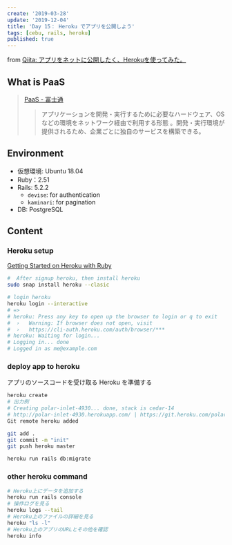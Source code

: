 ```yaml
---
create: '2019-03-28'
update: '2019-12-04'
title: 'Day 15： Heroku でアプリを公開しよう'
tags: [cebu, rails, heroku]
published: true
---
```


from [Qiita: アプリをネットに公開したく、Herokuを使ってみた。](https://qiita.com/OriverK/items/03c39ffbccb13c653d92)

## What is PaaS

> [PaaS - 富士通](http://jp.fujitsu.com/solutions/cloud/glossary/public-paas.html)
>> アプリケーションを開発・実行するために必要なハードウェア、OSなどの環境をネットワーク経由で利用する形態 。開発・実行環境が提供されるため、企業ごとに独自のサービスを構築できる。

## Environment

- 仮想環境: Ubuntu 18.04
- Ruby：2.51
- Rails: 5.2.2
  - `devise`: for authentication
  - `kaminari`: for pagination
- DB: PostgreSQL

## Content

### Heroku setup

[Getting Started on Heroku with Ruby](https://devcenter.heroku.com/articles/getting-started-with-ruby?singlepage=true)

```sh
#  After signup heroku, then install heroku
sudo snap install heroku --clasic

# login heroku
heroku login --interactive
# =>
# heroku: Press any key to open up the browser to login or q to exit
#  ›   Warning: If browser does not open, visit
#  ›   https://cli-auth.heroku.com/auth/browser/***
# heroku: Waiting for login...
# Logging in... done
# Logged in as me@example.com
```

### deploy app to heroku

アプリのソースコードを受け取る Heroku を準備する

```sh
heroku create
# 出力例
# Creating polar-inlet-4930... done, stack is cedar-14
# http://polar-inlet-4930.herokuapp.com/ | https://git.heroku.com/polar-inlet-4930.git
Git remote heroku added

git add .
git commit -m "init"
git push heroku master

heroku run rails db:migrate
```

### other heroku command

```sh
# Heroku上にデータを追加する
heroku run rails console
# 操作ログを見る
heroku logs --tail
# Heroku上のファイルの詳細を見る
heroku "ls -l"
# Heroku上のアプリのURLとその他を確認
heroku info
```
